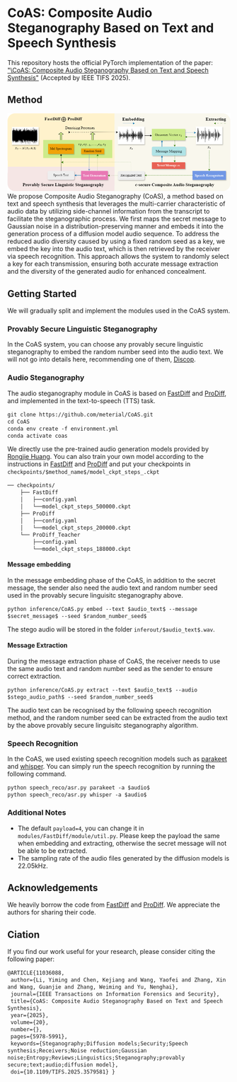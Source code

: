 # CoAS: Composite Audio Steganography Based on Text and Speech Synthesis
This repository hosts the official PyTorch implementation of the paper: ["\CoAS: Composite Audio Steganography Based on Text and Speech Synthesis\"](https://ieeexplore.ieee.org/abstract/document/11036088) (Accepted by IEEE TIFS 2025).

## Method
![method](assets/overview.png)
We propose Composite Audio Steganography (CoAS), a method based on text and speech synthesis that leverages the multi-carrier characteristic of audio data by utilizing side-channel information from the transcript to facilitate the steganographic process. We first maps the secret message to Gaussian noise in a distribution-preserving manner and embeds it into the generation process of a diffusion model audio sequence. To address the reduced audio diversity caused by using a fixed random seed as a key, we embed the key into the audio text, which is then retrieved by the receiver via speech recognition. This approach allows the system to randomly select a key for each transmission, ensuring both accurate message extraction and the diversity of the generated audio for enhanced concealment.

## Getting Started
We will gradually split and implement the modules used in the CoAS system.

### Provably Secure Linguistic Steganography
In the CoAS system, you can choose any provably secure linguistic steganography to embed the random number seed into the audio text. We will not go into details here, recommending one of them, [Discop](https://github.com/comydream/Discop).

### Audio Steganography
The audio steganography module in CoAS is based on [FastDiff](https://github.com/Rongjiehuang/FastDiff) and [ProDiff](https://github.com/Rongjiehuang/ProDiff), and implemented in the text-to-speech (TTS) task.
```
git clone https://github.com/meterial/CoAS.git
cd CoAS
conda env create -f environment.yml 
conda activate coas
```
We directly use the pre-trained audio generation models provided by [Rongjie Huang](https://huggingface.co/Rongjiehuang/ProDiff/tree/main). You can also train your own model according to the instructions in [FastDiff](https://github.com/Rongjiehuang/FastDiff) and [ProDiff](https://github.com/Rongjiehuang/ProDiff) and put your checkpoints in `checkpoints/$method_name$/model_ckpt_steps_.ckpt`
```
── checkpoints/
    ├── FastDiff
    │   ├──config.yaml
    │   └──model_ckpt_steps_500000.ckpt
    ├── ProDiff
    │   ├──config.yaml
    │   └──model_ckpt_steps_200000.ckpt
    └── ProDiff_Teacher
        ├──config.yaml
        └──model_ckpt_steps_188000.ckpt
```
#### Message embedding
In the message embedding phase of the CoAS, in addition to the secret message, the sender also need the audio text and random number seed used in the provably secure linguisitc steganography above.
```
python inference/CoAS.py embed --text $audio_text$ --message $secret_message$ --seed $random_number_seed$
```
The stego audio will be stored in the folder `inferout/$audio_text$.wav`. 
#### Message Extraction
During the message extraction phase of CoAS, the receiver needs to use the same audio text and random number seed as the sender to ensure correct extraction.
```
python inference/CoAS.py extract --text $audio_text$ --audio $stego_audio_path$ --seed $random_number_seed$
```
The audio text can be recognised by the following speech recognition method, and the random number seed can be extracted from the audio text by the above provably secure linguisitc steganography algorithm.

### Speech Recognition
In the CoAS, we used existing speech recognition models such as [parakeet](https://huggingface.co/nvidia/parakeet-tdt-0.6b-v2) and [whisper](https://huggingface.co/openai/whisper-large-v3). You can simply run the speech recognition by running the following command.
```
python speech_reco/asr.py parakeet -a $audio$
python speech_reco/asr.py whisper -a $audio$
```
### Additional Notes
- The default `payload=4`, you can change it in `modules/FastDiff/module/util.py`. Please keep the payload the same when embedding and extracting, otherwise the secret message will not be able to be extracted.
- The sampling rate of the audio files generated by the diffusion models is 22.05kHz.

## Acknowledgements
We heavily borrow the code from [FastDiff](https://github.com/Rongjiehuang/FastDiff) and [ProDiff](https://github.com/Rongjiehuang/ProDiff). We appreciate the authors for sharing their code.

## Ciation
If you find our work useful for your research, please consider citing the following paper:
```
@ARTICLE{11036088,
 author={Li, Yiming and Chen, Kejiang and Wang, Yaofei and Zhang, Xin and Wang, Guanjie and Zhang, Weiming and Yu, Nenghai},
 journal={IEEE Transactions on Information Forensics and Security}, 
 title={CoAS: Composite Audio Steganography Based on Text and Speech Synthesis}, 
 year={2025},
 volume={20},
 number={},
 pages={5978-5991},
 keywords={Steganography;Diffusion models;Security;Speech synthesis;Receivers;Noise reduction;Gaussian noise;Entropy;Reviews;Linguistics;Steganography;provably secure;text;audio;diffusion model},
 doi={10.1109/TIFS.2025.3579581} }
```